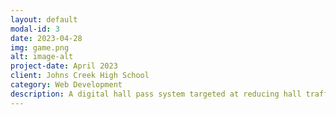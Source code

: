 ```yaml
---
layout: default
modal-id: 3
date: 2023-04-28
img: game.png
alt: image-alt
project-date: April 2023
client: Johns Creek High School
category: Web Development
description: A digital hall pass system targeted at reducing hall traffic and improving security for high schools. Consists of a custom, streamlined NFC module with ESP32, PN532, and a 3-D Printed enclosure in conjunction with a secure, custom blockchain written in Rust and hosted on Raspberry Pi. Product pitched to school Principal and County administrators and recieved approval for beta rollout to select classrooms.
---
```

